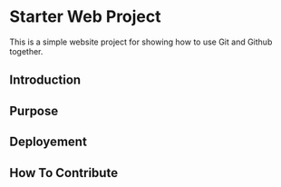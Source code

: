 # Starter Web Project

This is a simple website project for
showing how to use Git and Github together.

## Introduction

## Purpose

## Deployement

## How To Contribute


